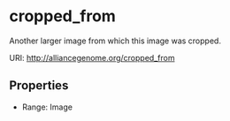 # cropped_from

Another larger image from which this image was cropped.

URI: http://alliancegenome.org/cropped_from



<!-- no inheritance hierarchy -->


## Properties

 * Range: Image


